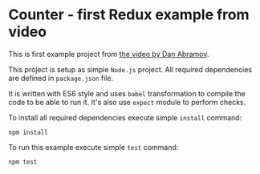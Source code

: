 # Counter - first Redux example from video
This is first example project from [the video by Dan Abramov](https://egghead.io/lessons/javascript-redux-writing-a-counter-reducer-with-tests).

This project is setup as simple `Node.js` project. All required dependencies are defined in `package.json` file. 

It is written with ES6 style and uses `babel` transformation to compile the code to be able to run it. It's also use `expect` module to perform checks.

To install all required dependencies execute simple `install` command:

	npm install
	
To run this example execute simple `test` command:

	npm test
